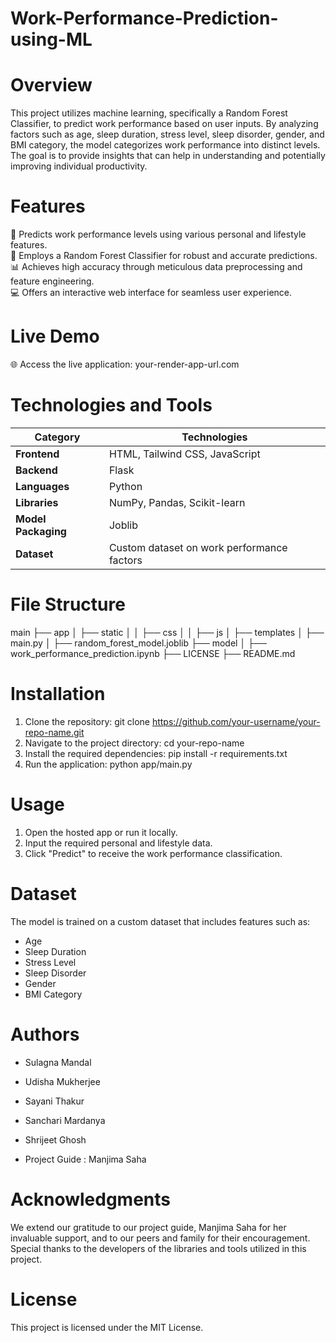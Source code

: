 # Work-Performance-Prediction-using-ML

# Overview
This project utilizes machine learning, specifically a Random Forest Classifier, to predict work performance based on user inputs. By analyzing factors such as age, sleep duration, stress level, sleep disorder, gender, and BMI category, the model categorizes work performance into distinct levels. The goal is to provide insights that can help in understanding and potentially improving individual productivity.

# Features
🎯 Predicts work performance levels using various personal and lifestyle features.  
🧠 Employs a Random Forest Classifier for robust and accurate predictions.  
📊 Achieves high accuracy through meticulous data preprocessing and feature engineering.  
💻 Offers an interactive web interface for seamless user experience.  

# Live Demo
🌐 Access the live application: your-render-app-url.com

# Technologies and Tools
| Category         | Technologies                               |
|------------------|--------------------------------------------|
| **Frontend**     | HTML, Tailwind CSS, JavaScript             |
| **Backend**      | Flask                                      |
| **Languages**    | Python                                     |
| **Libraries**    | NumPy, Pandas, Scikit-learn                |
| **Model Packaging** | Joblib                                  |
| **Dataset**      | Custom dataset on work performance factors |

# File Structure
main
├── app
│   ├── static
│   │   ├── css
│   │   ├── js
│   ├── templates
│   ├── main.py
│   ├── random_forest_model.joblib
├── model
│   ├── work_performance_prediction.ipynb
├── LICENSE
├── README.md

# Installation
1. Clone the repository:
    git clone https://github.com/your-username/your-repo-name.git
2. Navigate to the project directory:
    cd your-repo-name
3. Install the required dependencies:
    pip install -r requirements.txt
4. Run the application:
    python app/main.py

# Usage
1. Open the hosted app or run it locally.
2. Input the required personal and lifestyle data.
3. Click "Predict" to receive the work performance classification.
   
# Dataset
The model is trained on a custom dataset that includes features such as:
- Age
- Sleep Duration
- Stress Level
- Sleep Disorder
- Gender
- BMI Category

# Authors
* Sulagna Mandal
* Udisha Mukherjee
* Sayani Thakur
* Sanchari Mardanya
* Shrijeet Ghosh

* Project Guide : Manjima Saha

# Acknowledgments
We extend our gratitude to our project guide, Manjima Saha for her invaluable support, and to our peers and family for their encouragement. Special thanks to the developers of the libraries and tools utilized in this project.

# License
This project is licensed under the MIT License.

